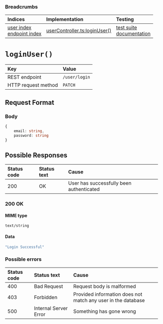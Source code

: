 ### Breadcrumbs

| Indices | Implementation | Testing |
| :----------------------------------------------------------- | :-------------------------------------------------------------------------------------------------------------------- | :--------------------------------------------------------------------------------------------------------------------------------------------------------------- |
| [user index](./index.md)<br>[endpoint index](../index.md) | [userController.ts:loginUser()](../../../../../backend/src/controllers/userController.ts#L102-L131) |  [test suite](../../../../../backend/tests/controllers/user/userController.test.ts)<br>[documentation](../../tests/user/userControllerTest.md) |

# `loginUser()`

| Key                 | Value         |
| :------------------ | :------------ |
| REST endpoint       | `/user/login` |
| HTTP request method | `PATCH`       |

## Request Format

### Body

```typescript
{
    email: string,
    password: string
}
```

## Possible Responses

| Status code | Status text | Cause                                    |
| :---------- | :---------- | :--------------------------------------- |
| 200         | OK          | User has successfully been authenticated |

### 200 OK

#### MIME type

`text/string`

#### Data

```typescript
"Login Successful"
```

### Possible errors

| Status code | Status text           | Cause                                                        |
| :---------- | :-------------------- | :----------------------------------------------------------- |
| 400         | Bad Request           | Request body is malformed                                    |
| 403         | Forbidden             | Provided information does not match any user in the database |
| 500         | Internal Server Error | Something has gone wrong                                     |
